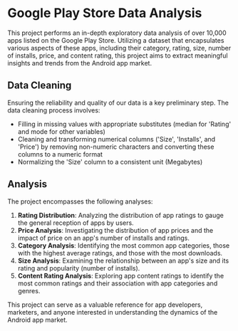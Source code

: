 # Google Play Store Data Analysis

This project performs an in-depth exploratory data analysis of over 10,000 apps listed on the Google Play Store. Utilizing a dataset that encapsulates various aspects of these apps, including their category, rating, size, number of installs, price, and content rating, this project aims to extract meaningful insights and trends from the Android app market.

## Data Cleaning

Ensuring the reliability and quality of our data is a key preliminary step. The data cleaning process involves:

- Filling in missing values with appropriate substitutes (median for 'Rating' and mode for other variables)
- Cleaning and transforming numerical columns ('Size', 'Installs', and 'Price') by removing non-numeric characters and converting these columns to a numeric format
- Normalizing the 'Size' column to a consistent unit (Megabytes)

## Analysis

The project encompasses the following analyses:

1. **Rating Distribution**: Analyzing the distribution of app ratings to gauge the general reception of apps by users.
2. **Price Analysis**: Investigating the distribution of app prices and the impact of price on an app's number of installs and ratings.
3. **Category Analysis**: Identifying the most common app categories, those with the highest average ratings, and those with the most downloads.
4. **Size Analysis**: Examining the relationship between an app's size and its rating and popularity (number of installs).
5. **Content Rating Analysis**: Exploring app content ratings to identify the most common ratings and their association with app categories and genres.

This project can serve as a valuable reference for app developers, marketers, and anyone interested in understanding the dynamics of the Android app market.
